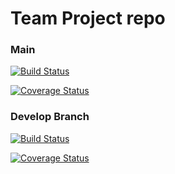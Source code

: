 # Team Project repo

### Main
[![Build Status](https://app.travis-ci.com/gcivil-nyu-org/Team_Team2_CS-GY-6063-Fall2021.svg?branch=main)](https://app.travis-ci.com/github/gcivil-nyu-org/Team_Team2_CS-GY-6063-Fall2021)

[![Coverage Status](https://coveralls.io/repos/github/gcivil-nyu-org/Team_Team2_CS-GY-6063-Fall2021/badge.svg?branch=main&kill_cache=1)](https://coveralls.io/github/gcivil-nyu-org/Team_Team2_CS-GY-6063-Fall2021?branch=main)

### Develop Branch
[![Build Status](https://app.travis-ci.com/gcivil-nyu-org/Team_Team2_CS-GY-6063-Fall2021.svg?branch=develop)](https://app.travis-ci.com/github/gcivil-nyu-org/Team_Team2_CS-GY-6063-Fall2021)

[![Coverage Status](https://coveralls.io/repos/github/gcivil-nyu-org/Team_Team2_CS-GY-6063-Fall2021/badge.svg?branch=develop&kill_cache=1)](https://coveralls.io/github/gcivil-nyu-org/Team_Team2_CS-GY-6063-Fall2021?branch=develop)
